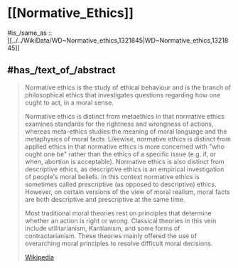 
# [[Normative_Ethics]] 

#is_/same_as :: [[../../WikiData/WD~Normative_ethics,1321845|WD~Normative_ethics,1321845]] 

## #has_/text_of_/abstract 

> Normative ethics is the study of ethical behaviour and is the branch of philosophical ethics that investigates questions regarding how one ought to act, in a moral sense.
>
> Normative ethics is distinct from metaethics in that normative ethics examines standards for the rightness and wrongness of actions, whereas meta-ethics studies the meaning of moral language and the metaphysics of moral facts. Likewise, normative ethics is distinct from applied ethics in that normative ethics is more concerned with "who ought one be" rather than the ethics of a specific issue (e.g. if, or when, abortion is acceptable). Normative ethics is also distinct from descriptive ethics, as descriptive ethics is an empirical investigation of people's moral beliefs. In this context normative ethics is sometimes called prescriptive (as opposed to descriptive) ethics. However, on certain versions of the view of moral realism, moral facts are both descriptive and prescriptive at the same time.
>
> Most traditional moral theories rest on principles that determine whether an action is right or wrong. Classical theories in this vein include utilitarianism, Kantianism, and some forms of contractarianism. These theories mainly offered the use of overarching moral principles to resolve difficult moral decisions.
>
> [Wikipedia](https://en.wikipedia.org/wiki/Normative%20ethics) 

